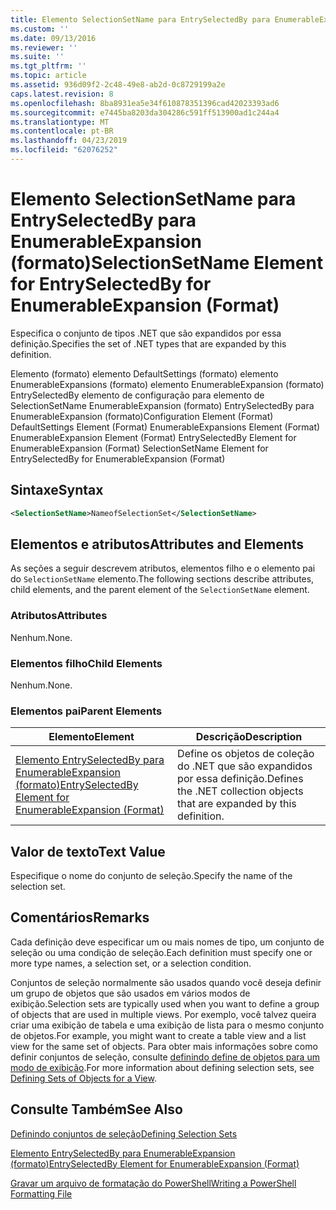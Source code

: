 ```yaml
---
title: Elemento SelectionSetName para EntrySelectedBy para EnumerableExpansion (formato) | Microsoft Docs
ms.custom: ''
ms.date: 09/13/2016
ms.reviewer: ''
ms.suite: ''
ms.tgt_pltfrm: ''
ms.topic: article
ms.assetid: 936d09f2-2c48-49e8-ab2d-0c8729199a2e
caps.latest.revision: 8
ms.openlocfilehash: 8ba8931ea5e34f610878351396cad42023393ad6
ms.sourcegitcommit: e7445ba8203da304286c591ff513900ad1c244a4
ms.translationtype: MT
ms.contentlocale: pt-BR
ms.lasthandoff: 04/23/2019
ms.locfileid: "62076252"
---
```

# <a name="selectionsetname-element-for-entryselectedby-for-enumerableexpansion-format"></a><span data-ttu-id="15992-102">Elemento SelectionSetName para EntrySelectedBy para EnumerableExpansion (formato)</span><span class="sxs-lookup"><span data-stu-id="15992-102">SelectionSetName Element for EntrySelectedBy for EnumerableExpansion (Format)</span></span>

<span data-ttu-id="15992-103">Especifica o conjunto de tipos .NET que são expandidos por essa definição.</span><span class="sxs-lookup"><span data-stu-id="15992-103">Specifies the set of .NET types that are expanded by this definition.</span></span>

<span data-ttu-id="15992-104">Elemento (formato) elemento DefaultSettings (formato) elemento EnumerableExpansions (formato) elemento EnumerableExpansion (formato) EntrySelectedBy elemento de configuração para elemento de SelectionSetName EnumerableExpansion (formato) EntrySelectedBy para EnumerableExpansion (formato)</span><span class="sxs-lookup"><span data-stu-id="15992-104">Configuration Element (Format) DefaultSettings Element (Format) EnumerableExpansions Element (Format) EnumerableExpansion Element (Format) EntrySelectedBy Element for EnumerableExpansion (Format) SelectionSetName Element for EntrySelectedBy for EnumerableExpansion (Format)</span></span>

## <a name="syntax"></a><span data-ttu-id="15992-105">Sintaxe</span><span class="sxs-lookup"><span data-stu-id="15992-105">Syntax</span></span>

```xml
<SelectionSetName>NameofSelectionSet</SelectionSetName>

```

## <a name="attributes-and-elements"></a><span data-ttu-id="15992-106">Elementos e atributos</span><span class="sxs-lookup"><span data-stu-id="15992-106">Attributes and Elements</span></span>

<span data-ttu-id="15992-107">As seções a seguir descrevem atributos, elementos filho e o elemento pai do `SelectionSetName` elemento.</span><span class="sxs-lookup"><span data-stu-id="15992-107">The following sections describe attributes, child elements, and the parent element of the `SelectionSetName` element.</span></span>

### <a name="attributes"></a><span data-ttu-id="15992-108">Atributos</span><span class="sxs-lookup"><span data-stu-id="15992-108">Attributes</span></span>

<span data-ttu-id="15992-109">Nenhum.</span><span class="sxs-lookup"><span data-stu-id="15992-109">None.</span></span>

### <a name="child-elements"></a><span data-ttu-id="15992-110">Elementos filho</span><span class="sxs-lookup"><span data-stu-id="15992-110">Child Elements</span></span>

<span data-ttu-id="15992-111">Nenhum.</span><span class="sxs-lookup"><span data-stu-id="15992-111">None.</span></span>

### <a name="parent-elements"></a><span data-ttu-id="15992-112">Elementos pai</span><span class="sxs-lookup"><span data-stu-id="15992-112">Parent Elements</span></span>

|<span data-ttu-id="15992-113">Elemento</span><span class="sxs-lookup"><span data-stu-id="15992-113">Element</span></span>|<span data-ttu-id="15992-114">Descrição</span><span class="sxs-lookup"><span data-stu-id="15992-114">Description</span></span>|
|-------------|-----------------|
|[<span data-ttu-id="15992-115">Elemento EntrySelectedBy para EnumerableExpansion (formato)</span><span class="sxs-lookup"><span data-stu-id="15992-115">EntrySelectedBy Element for EnumerableExpansion (Format)</span></span>](./entryselectedby-element-for-enumerableexpansion-format.md)|<span data-ttu-id="15992-116">Define os objetos de coleção do .NET que são expandidos por essa definição.</span><span class="sxs-lookup"><span data-stu-id="15992-116">Defines the .NET collection objects that are expanded by this definition.</span></span>|

## <a name="text-value"></a><span data-ttu-id="15992-117">Valor de texto</span><span class="sxs-lookup"><span data-stu-id="15992-117">Text Value</span></span>

<span data-ttu-id="15992-118">Especifique o nome do conjunto de seleção.</span><span class="sxs-lookup"><span data-stu-id="15992-118">Specify the name of the selection set.</span></span>

## <a name="remarks"></a><span data-ttu-id="15992-119">Comentários</span><span class="sxs-lookup"><span data-stu-id="15992-119">Remarks</span></span>

<span data-ttu-id="15992-120">Cada definição deve especificar um ou mais nomes de tipo, um conjunto de seleção ou uma condição de seleção.</span><span class="sxs-lookup"><span data-stu-id="15992-120">Each definition must specify one or more type names, a selection set, or a selection condition.</span></span>

<span data-ttu-id="15992-121">Conjuntos de seleção normalmente são usados quando você deseja definir um grupo de objetos que são usados em vários modos de exibição.</span><span class="sxs-lookup"><span data-stu-id="15992-121">Selection sets are typically used when you want to define a group of objects that are used in multiple views.</span></span> <span data-ttu-id="15992-122">Por exemplo, você talvez queira criar uma exibição de tabela e uma exibição de lista para o mesmo conjunto de objetos.</span><span class="sxs-lookup"><span data-stu-id="15992-122">For example, you might want to create a table view and a list view for the same set of objects.</span></span> <span data-ttu-id="15992-123">Para obter mais informações sobre como definir conjuntos de seleção, consulte [definindo define de objetos para um modo de exibição](./defining-selection-sets.md).</span><span class="sxs-lookup"><span data-stu-id="15992-123">For more information about defining selection sets, see [Defining Sets of Objects for a View](./defining-selection-sets.md).</span></span>

## <a name="see-also"></a><span data-ttu-id="15992-124">Consulte Também</span><span class="sxs-lookup"><span data-stu-id="15992-124">See Also</span></span>

[<span data-ttu-id="15992-125">Definindo conjuntos de seleção</span><span class="sxs-lookup"><span data-stu-id="15992-125">Defining Selection Sets</span></span>](./defining-selection-sets.md)

[<span data-ttu-id="15992-126">Elemento EntrySelectedBy para EnumerableExpansion (formato)</span><span class="sxs-lookup"><span data-stu-id="15992-126">EntrySelectedBy Element for EnumerableExpansion (Format)</span></span>](./entryselectedby-element-for-enumerableexpansion-format.md)

[<span data-ttu-id="15992-127">Gravar um arquivo de formatação do PowerShell</span><span class="sxs-lookup"><span data-stu-id="15992-127">Writing a PowerShell Formatting File</span></span>](./writing-a-powershell-formatting-file.md)

